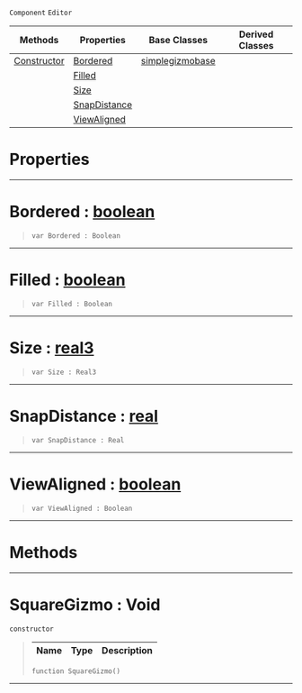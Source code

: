  `Component` `Editor`



|Methods|Properties|Base Classes|Derived Classes|
|---|---|---|---|
|[ Constructor](https://github.com/ZilchEngine/ZilchDocs/blob/master/code_reference/class_reference/squaregizmo.markdown#squaregizmo-void)|[ Bordered](https://github.com/ZilchEngine/ZilchDocs/blob/master/code_reference/class_reference/squaregizmo.markdown#bordered-zilch-engine-doc)|[simplegizmobase](https://github.com/ZilchEngine/ZilchDocs/blob/master/code_reference/class_reference/simplegizmobase.markdown)| |
| |[ Filled](https://github.com/ZilchEngine/ZilchDocs/blob/master/code_reference/class_reference/squaregizmo.markdown#filled-zilch-engine-docum)| | |
| |[ Size](https://github.com/ZilchEngine/ZilchDocs/blob/master/code_reference/class_reference/squaregizmo.markdown#size-zilch-engine-documen)| | |
| |[ SnapDistance](https://github.com/ZilchEngine/ZilchDocs/blob/master/code_reference/class_reference/squaregizmo.markdown#snapdistance-zilch-engine)| | |
| |[ ViewAligned](https://github.com/ZilchEngine/ZilchDocs/blob/master/code_reference/class_reference/squaregizmo.markdown#viewaligned-zilch-engine)| | |


 #  Properties


---  
 #  Bordered : [boolean](https://github.com/ZilchEngine/ZilchDocs/blob/master/code_reference/nada_base_types/boolean.markdown)

> 
> ``` lang=cpp, name=Nada
> var Bordered : Boolean


---  
 #  Filled : [boolean](https://github.com/ZilchEngine/ZilchDocs/blob/master/code_reference/nada_base_types/boolean.markdown)

> 
> ``` lang=cpp, name=Nada
> var Filled : Boolean


---  
 #  Size : [real3](https://github.com/ZilchEngine/ZilchDocs/blob/master/code_reference/nada_base_types/real3.markdown)

> 
> ``` lang=cpp, name=Nada
> var Size : Real3


---  
 #  SnapDistance : [real](https://github.com/ZilchEngine/ZilchDocs/blob/master/code_reference/nada_base_types/real.markdown)

> 
> ``` lang=cpp, name=Nada
> var SnapDistance : Real


---  
 #  ViewAligned : [boolean](https://github.com/ZilchEngine/ZilchDocs/blob/master/code_reference/nada_base_types/boolean.markdown)

> 
> ``` lang=cpp, name=Nada
> var ViewAligned : Boolean


---  
 #  Methods


---  
 #  SquareGizmo : Void

 `constructor`

> 
> |Name|Type|Description|
> |---|---|---|
> ``` lang=cpp, name=Nada
> function SquareGizmo()
> ``` 


---  
 

 